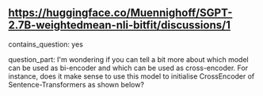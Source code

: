 ## https://huggingface.co/Muennighoff/SGPT-2.7B-weightedmean-nli-bitfit/discussions/1

contains_question: yes

question_part: I'm wondering if you can tell a bit more about which model can be used as bi-encoder and which can be used as cross-encoder. For instance, does it make sense to use this model to initialise CrossEncoder of Sentence-Transformers as shown below?